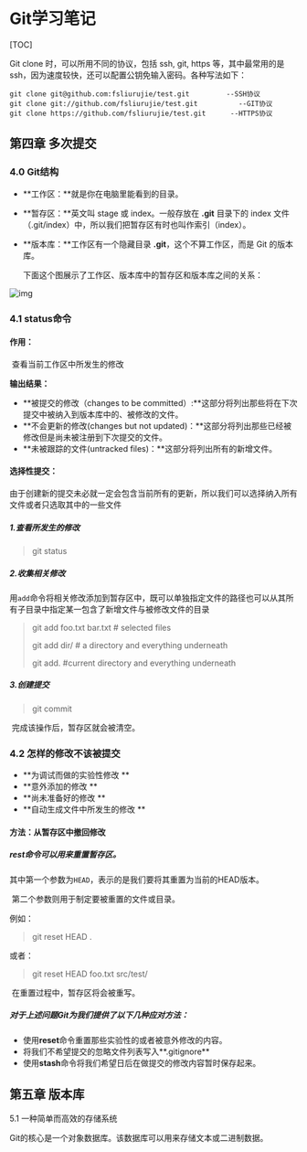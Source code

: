 # Git学习笔记

[TOC]



Git clone 时，可以所用不同的协议，包括 ssh, git, https 等，其中最常用的是 ssh，因为速度较快，还可以配置公钥免输入密码。各种写法如下：

```
git clone git@github.com:fsliurujie/test.git         --SSH协议
git clone git://github.com/fsliurujie/test.git          --GIT协议
git clone https://github.com/fsliurujie/test.git      --HTTPS协议
```



## 第四章	多次提交

### 4.0	Git结构

- **工作区：**就是你在电脑里能看到的目录。
- **暂存区：**英文叫 stage 或 index。一般存放在 **.git** 目录下的 index 文件（.git/index）中，所以我们把暂存区有时也叫作索引（index）。
- **版本库：**工作区有一个隐藏目录 **.git**，这个不算工作区，而是 Git 的版本库。

  下面这个图展示了工作区、版本库中的暂存区和版本库之间的关系：

![img](https://www.runoob.com/wp-content/uploads/2015/02/1352126739_7909.jpg)

### 4.1	status命令

#### **作用**：

​	查看当前工作区中所发生的修改

**输出结果：**

- **被提交的修改（changes to be committed）:**这部分将列出那些将在下次提交中被纳入到版本库中的、被修改的文件。
- **不会更新的修改(changes but not updated)：**这部分将列出那些已经被修改但是尚未被注册到下次提交的文件。
- **未被跟踪的文件(untracked files)：**这部分将列出所有的新增文件。

#### 选择性提交：

​	由于创建新的提交未必就一定会包含当前所有的更新，所以我们可以选择纳入所有文件或者只选取其中的一些文件

##### 1.查看所发生的修改

> git status

##### 2.收集相关修改

​	用`add`命令将相关修改添加到暂存区中，既可以单独指定文件的路径也可以从其所有子目录中指定某一包含了新增文件与被修改文件的目录

> git add foo.txt bar.txt		   # selected files
>
> git add dir/ 							# a directory and everything underneath
>
> git add.								  #current directory and everything underneath

##### 3.创建提交

> git commit

​	完成该操作后，暂存区就会被清空。

### 4.2	怎样的修改不该被提交

- **为调试而做的实验性修改 **
- **意外添加的修改 **
- **尚未准备好的修改 **
- **自动生成文件中所发生的修改 **

#### 方法：从暂存区中撤回修改

##### 	**rest**命令可以用来重置暂存区。

​	其中第一个参数为`HEAD`，表示的是我们要将其重置为当前的HEAD版本。

​	第二个参数则用于制定要被重置的文件或目录。

例如：

> git reset HEAD .

或者：

> git reset HEAD foo.txt src/test/

​	在重置过程中，暂存区将会被重写。

##### 	对于上述问题Git为我们提供了以下几种应对方法：

- 使用**reset**命令重置那些实验性的或者被意外修改的内容。
- 将我们不希望提交的忽略文件列表写入**.gitignore**
- 使用**stash**命令将我们希望日后在做提交的修改内容暂时保存起来。

## 第五章	版本库

5.1	一种简单而高效的存储系统

Git的核心是一个对象数据库。该数据库可以用来存储文本或二进制数据。